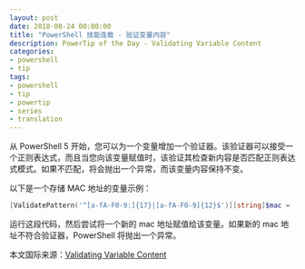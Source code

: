 ```yaml
---
layout: post
date: 2018-08-24 00:00:00
title: "PowerShell 技能连载 - 验证变量内容"
description: PowerTip of the Day - Validating Variable Content
categories:
- powershell
- tip
tags:
- powershell
- tip
- powertip
- series
- translation
---
```

从 PowerShell 5 开始，您可以为一个变量增加一个验证器。该验证器可以接受一个正则表达式，而且当您向该变量赋值时，该验证其检查新内容是否匹配正则表达式模式。如果不匹配，将会抛出一个异常，而该变量内容保持不变。

以下是一个存储 MAC 地址的变量示例：

```powershell
[ValidatePattern('^[a-fA-F0-9:]{17}|[a-fA-F0-9]{12}$')][string]$mac = '12:AB:02:33:12:22'
```

运行这段代码，然后尝试将一个新的 mac 地址赋值给该变量。如果新的 mac 地址不符合验证器，PowerShell 将抛出一个异常。

<!--more-->
本文国际来源：[Validating Variable Content](http://community.idera.com/powershell/powertips/b/tips/posts/validating-variable-content)
